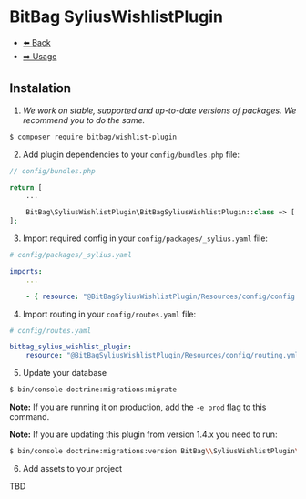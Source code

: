 # BitBag SyliusWishlistPlugin

- [⬅️ Back](../README.md#overview)
- [➡️ Usage](./02-usage.md)

## Instalation


1. *We work on stable, supported and up-to-date versions of packages. We recommend you to do the same.*

```bash
$ composer require bitbag/wishlist-plugin
```

2. Add plugin dependencies to your `config/bundles.php` file:
```php
// config/bundles.php

return [
    ...

    BitBag\SyliusWishlistPlugin\BitBagSyliusWishlistPlugin::class => ['all' => true],
];
```

3. Import required config in your `config/packages/_sylius.yaml` file:
```yaml
# config/packages/_sylius.yaml

imports:
    ...

    - { resource: "@BitBagSyliusWishlistPlugin/Resources/config/config.yml" }
```

4. Import routing in your `config/routes.yaml` file:

```yaml
# config/routes.yaml

bitbag_sylius_wishlist_plugin:
    resource: "@BitBagSyliusWishlistPlugin/Resources/config/routing.yml"
```

5. Update your database

```bash
$ bin/console doctrine:migrations:migrate
```

**Note:** If you are running it on production, add the `-e prod` flag to this command.

**Note:** If you are updating this plugin from version 1.4.x you need to run:

```bash
$ bin/console doctrine:migrations:version BitBag\\SyliusWishlistPlugin\\Migrations\\Version20201029161558 --add --no-interaction
```

6. Add assets to your project

TBD